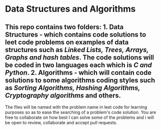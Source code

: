 # Data Structures and Algorithms
This repo contains two folders:
**1. Data Structures** - which contains code solutions to leet code problems on examples of data structures such as ***Linked Lists, Trees, Arrays, Graphs and hash tables***. The code solutions will be coded in two languages each which is ***C and Python***.
**2. Algorithms** - which will contain code solutions to some algorithms coding styles such as ***Sorting Algorithms, Hashing Algorithms, Cryptography algorithms*** and others.
---
The files will be named with the problem name in leet code for learning purposes so as to ease the searching of a problem's code solution. You are free to collaborate on how best I can solve some of the problems and i will be open to review, collaborate and accept pull requests.
